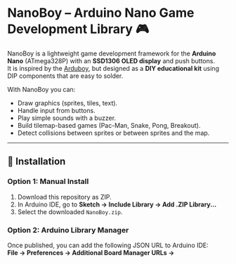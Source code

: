# NanoBoy – Arduino Nano Game Development Library 🎮

NanoBoy is a lightweight game development framework for the **Arduino Nano** (ATmega328P) with an **SSD1306 OLED display** and push buttons.  
It is inspired by the [Arduboy](https://arduboy.com/), but designed as a **DIY educational kit** using DIP components that are easy to solder.

With NanoBoy you can:
- Draw graphics (sprites, tiles, text).
- Handle input from buttons.
- Play simple sounds with a buzzer.
- Build tilemap-based games (Pac-Man, Snake, Pong, Breakout).
- Detect collisions between sprites or between sprites and the map.

---

## 🚀 Installation

### Option 1: Manual Install
1. Download this repository as ZIP.  
2. In Arduino IDE, go to **Sketch → Include Library → Add .ZIP Library...**  
3. Select the downloaded `NanoBoy.zip`.  

### Option 2: Arduino Library Manager
Once published, you can add the following JSON URL to Arduino IDE:  
**File → Preferences → Additional Board Manager URLs →**  
